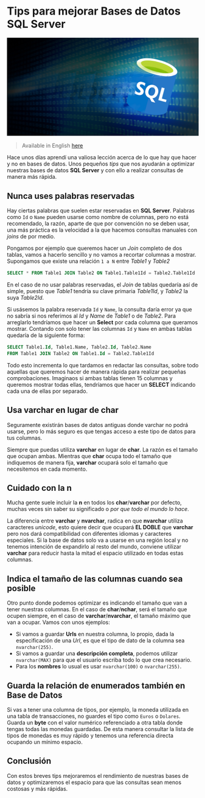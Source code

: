 # Tips para mejorar Bases de Datos SQL Server

![Tips para mejorar Bases de Datos SQL Server](images/header.jpg)

> Available in English [here](http://www.danielmartingonzalez.com/tips-to-improve-sql-server-databases-readme.html)

Hace unos días aprendí una valiosa lección acerca de lo que hay que hacer y no en bases de datos. Unos pequeños *tips* que nos ayudarán a optimizar nuestras bases de datos **SQL Server** y con ello a realizar consultas de manera más rápida.

## Nunca uses palabras reservadas

Hay ciertas palabras que suelen estar reservadas en **SQL Server**. Palabras como `Id` o `Name` pueden usarse como nombre de columnas, pero no está recomendado, la razón, aparte de que por convención no se deben usar, una más práctica es la velocidad a la que hacemos consultas manuales con *joins* de por medio.

Pongamos por ejemplo que queremos hacer un *Join* completo de dos tablas, vamos a hacerlo sencillo y no vamos a recortar columnas a mostrar. Supongamos que existe una relación `1 a N` entre *Table1* y *Table2*

```SQL
SELECT * FROM Table1 JOIN Table2 ON Table1.Table1Id = Table2.Table1Id
```

En el caso de no usar palabras reservadas, el *Join* de tablas quedaría así de simple, puesto que *Table1* tendría su clave primaria *Table1Id*, y *Table2* la suya *Table2Id*.

Si usásemos la palabra reservada `Id` y `Name`, la consulta daría error ya que no sabría si nos referimos al *Id* y *Name* de *Table1* o de *Table2*. Para arreglarlo tendríamos que hacer un **Select** por cada columna que queramos mostrar. Contando con solo tener las columnas `Id` y `Name` en ambas tablas quedaría de la siguiente forma:

```SQL
SELECT Table1.Id, Table1.Name, Table2.Id, Table2.Name
FROM Table1 JOIN Table2 ON Table1.Id = Table2.Table1Id
```

Todo esto incrementa lo que tardamos en redactar las consultas, sobre todo aquellas que queremos hacer de manera rápida para realizar pequeñas comprobaciones. Imaginaos si ambas tablas tienen 15 columnas y queremos mostrar todas ellas, tendríamos que hacer un **SELECT** indicando cada una de ellas por separado.

## Usa varchar en lugar de char

Seguramente existirán bases de datos antiguas donde varchar no podrá usarse, pero lo más seguro es que tengas acceso a este tipo de datos para tus columnas.

Siempre que puedas utiliza **varchar** en lugar de **char**. La razón es el tamaño que ocupan ambas. Mientras que **char** ocupa todo el tamaño que indiquemos de manera fija, **varchar** ocupará solo el tamaño que necesitemos en cada momento.

## Cuidado con la n

Mucha gente suele incluir la **n** en todos los **char**/**varchar** por defecto, muchas veces sin saber su significado o *por que todo el mundo lo hace*.

La diferencia entre **varchar** y **nvarchar**, radica en que **nvarchar** utiliza caracteres *unicode*, esto quiere decir que ocupará **EL DOBLE** que **varchar** pero nos dará compatibilidad con diferentes idiomas y caracteres especiales. Si la base de datos solo va a usarse en una región local y no tenemos intención de expandirlo al resto del mundo, conviene utilizar **varchar** para reducir hasta la mitad el espacio utilizado en todas estas columnas.

## Indica el tamaño de las columnas cuando sea posible

Otro punto donde podemos optimizar es indicando el tamaño que van a tener nuestras columnas. En el caso de **char**/**nchar**, será el tamaño que ocupen siempre, en el caso de **varchar**/**nvarchar**, el tamaño máximo que van a ocupar. Vamos con unos ejemplos:

- Si vamos a guardar **Urls** en nuestra columna, lo propio, dada la especificación de una *Url*, es que el tipo de dato de la columna sea `nvarchar(255)`.
- Si vamos a guardar una **descripción completa**, podemos utilizar `nvarchar(MAX)` para que el usuario escriba todo lo que crea necesario.
- Para los **nombres** lo usual es usar `nvarchar(100)` o `nvarchar(255)`.

## Guarda la relación de enumerados también en Base de Datos

Si vas a tener una columna de tipos, por ejemplo, la moneda utilizada en una tabla de transacciones, no guardes el tipo como `Euros` o `Dolares`. Guarda un **byte** con el valor numérico referenciado a otra tabla donde tengas todas las monedas guardadas. De esta manera consultar la lista de tipos de monedas es muy rápido y tenemos una referencia directa ocupando un mínimo espacio.

## Conclusión

Con estos breves tips mejoraremos el rendimiento de nuestras bases de datos y optimizaremos el espacio para que las consultas sean menos costosas y más rápidas.